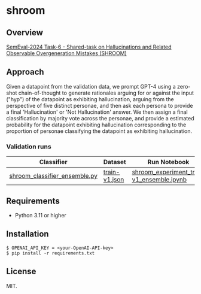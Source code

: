 # shroom

## Overview
 [SemEval-2024 Task-6 - Shared-task on Hallucinations and Related Observable Overgeneration Mistakes (SHROOM)](https://helsinki-nlp.github.io/shroom/)

## Approach

Given a datapoint from the validation data, we prompt GPT-4 using a zero-shot chain-of-thought to generate rationales arguing for or against the input ("hyp") of the datapoint as exhibiting hallucination, arguing from the perspective of five distinct personae, and then ask each persona to provide a final 'Hallucination' or 'Not Hallucination' answer. We then assign a final classification by majority vote across the personae, and provide a estimated probability for the datapoint exhibiting hallucination corresponding to the proportion of personae classifying the datapoint as exhibiting hallucination.

### Validation runs

| Classifier | Dataset | Run Notebook | Classification Results | Analysis Notebook |
| ---------- | ------- | ------------ | ---------------------- | ----------------- |
| [shroom_classifier_ensemble.py](https://github.com/bradleypallen/shroom/blob/e5ee7add48226c94ec1a53f30400c6a985ccb716/shroom_classifier_ensemble.py) | [train-v1.json](https://github.com/bradleypallen/shroom/blob/e5ee7add48226c94ec1a53f30400c6a985ccb716/trial-v1.json) | [shroom_experiment_trial-v1_ensemble.ipynb](https://github.com/bradleypallen/shroom/blob/e5ee7add48226c94ec1a53f30400c6a985ccb716/shroom_experiment_trial-v1_ensemble.ipynb) | [results_trial-v1_ensemble_version_4.json](https://github.com/bradleypallen/shroom/blob/e5ee7add48226c94ec1a53f30400c6a985ccb716/results_trial-v1_ensemble_version_5.json) | [shroom_trial-v1_metrics_ensemble.ipynb](https://github.com/bradleypallen/shroom/blob/e5ee7add48226c94ec1a53f30400c6a985ccb716/shroom_trial-v1_metrics_ensemble.ipynb) |


## Requirements
- Python 3.11 or higher

## Installation
``$ OPENAI_API_KEY = <your-OpenAI-API-key>``\
``$ pip install -r requirements.txt``

## License
MIT.

